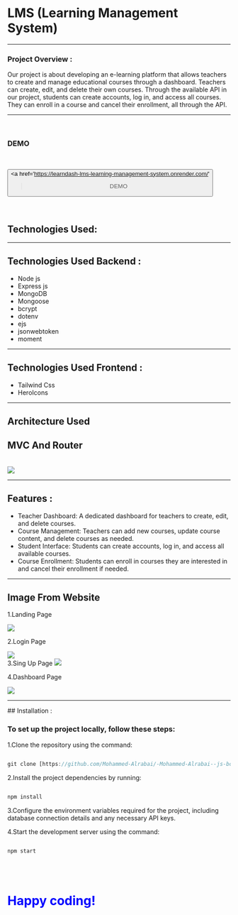 # LMS (Learning Management System)

<HR/>

### Project Overview :

Our project is about developing an e-learning platform that allows teachers to create and manage educational courses through a dashboard. Teachers can create, edit, and delete their own courses.
Through the available API in our project, students can create accounts, log in, and access all courses. They can enroll in a course and cancel their enrollment, all through the API.

<hr/>
<br>

### DEMO

<BR>
    
<button class="my-button"><a
href='https://learndash-lms-learning-management-system.onrender.com/'
>DEMO</a></button>

<br>

## Technologies Used:

<hr/>

## Technologies Used Backend :

<ul>
<li>Node js
<li>Express js
<li>MongoDB 
<li>Mongoose
<li>bcrypt
<li>dotenv
<li>ejs
<li>jsonwebtoken
<li>moment
</ul>
<hr>

## Technologies Used Frontend :

<ul>
<li>Tailwind Css
<li>HeroIcons
</ul>

<hr>

## Architecture Used

## MVC And Router

<br>
<img src="./public/img/README_IMG_1.png">

<hr>

## Features :

<ul>
<li> Teacher Dashboard: A dedicated dashboard for teachers to create, edit, and delete courses.
<li>Course Management: Teachers can add new courses, update course content, and delete courses as needed.
<li>Student Interface: Students can create accounts, log in, and access all available courses.
<li>Course Enrollment: Students can enroll in courses they are interested in and cancel their enrollment if needed.
</ul>
<hr>

## Image From Website

1.Landing Page
<br>

<img src="./public/img/Screen_website/screencapture-learndash-lms-learning-management-system-onrender-2023-05-25-00_11_51.png">

2.Login Page

<img src='./public/img/Screen_website/screencapture-learndash-lms-learning-management-system-onrender-instructor-login-2023-05-25-00_12_10.png'>

<br>
3.Sing Up Page
<img src='./public/img/Screen_website/screencapture-learndash-lms-learning-management-system-onrender-instructor-signup-2023-05-25-00_12_24.png'>

<br>

4.Dashboard Page

<img src='./public/img/Screen_website/screencapture-learndash-lms-learning-management-system-onrender-instructor-home-2023-05-25-00_13_09.png'>

<hr>
## Installation :

### To set up the project locally, follow these steps:

1.Clone the repository using the command:

```javascript

git clone [https://github.com/Mohammed-Alrabai/-Mohammed-Alrabai--js-bootcamp-backend-final-project]
```

2.Install the project dependencies by running:

```javascript

npm install

```

3.Configure the environment variables required for the project, including database connection details and any necessary API keys.

4.Start the development server using the command:

```javascript

npm start

```

<br>
<br>
<h1 style="color:blue">Happy coding!</h1>
